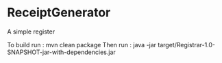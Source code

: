 ReceiptGenerator
================

A simple register

To build run : mvn clean package 
Then run : java -jar target/Registrar-1.0-SNAPSHOT-jar-with-dependencies.jar

